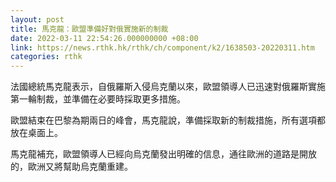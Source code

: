 ```yaml
---
layout: post
title: 馬克龍：歐盟準備好對俄實施新的制裁
date: 2022-03-11 22:54:26.000000000 +08:00
link: https://news.rthk.hk/rthk/ch/component/k2/1638503-20220311.htm
categories: rthk
---
```


法國總統馬克龍表示，自俄羅斯入侵烏克蘭以來，歐盟領導人已迅速對俄羅斯實施第一輪制裁，並準備在必要時採取更多措施。

歐盟結束在巴黎為期兩日的峰會，馬克龍說，準備採取新的制裁措施，所有選項都放在桌面上。

馬克龍補充，歐盟領導人已經向烏克蘭發出明確的信息，通往歐洲的道路是開放的，歐洲又將幫助烏克蘭重建。
